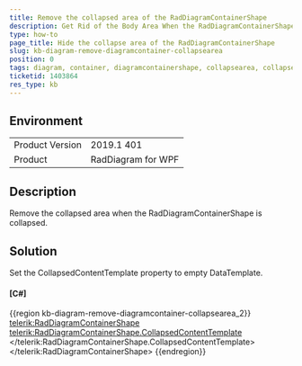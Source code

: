 ```yaml
---
title: Remove the collapsed area of the RadDiagramContainerShape 
description: Get Rid of the Body Area When the RadDiagramContainerShape is Collapsed.
type: how-to
page_title: Hide the collapse area of the RadDiagramContainerShape
slug: kb-diagram-remove-diagramcontainer-collapsearea
position: 0
tags: diagram, container, diagramcontainershape, collapsearea, collapsedcontainer, collapsedcontent
ticketid: 1403864
res_type: kb
---
```


## Environment
<table>
	<tr>
		<td>Product Version</td>
		<td>2019.1 401</td>
	</tr>
	<tr>
		<td>Product</td>
		<td>RadDiagram for WPF</td>
	</tr>
</table>

## Description

Remove the collapsed area when the RadDiagramContainerShape is collapsed.

## Solution

Set the CollapsedContentTemplate property to empty DataTemplate.

#### __[C#]__
{{region kb-diagram-remove-diagramcontainer-collapsearea_2}}
	<telerik:RadDiagramContainerShape>
		<telerik:RadDiagramContainerShape.CollapsedContentTemplate>
			<DataTemplate/>
		</telerik:RadDiagramContainerShape.CollapsedContentTemplate>
	</telerik:RadDiagramContainerShape>
{{endregion}}
